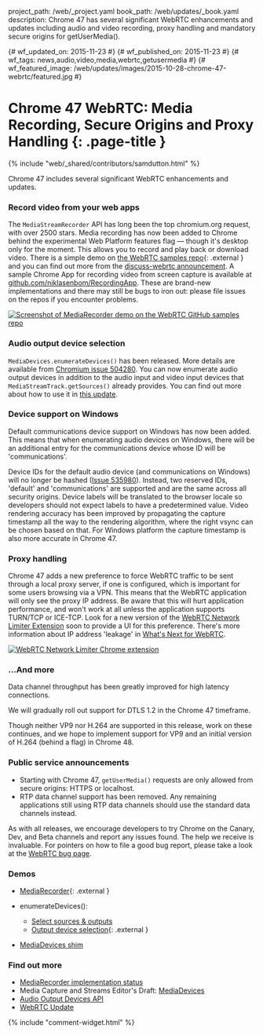 project_path: /web/_project.yaml
book_path: /web/updates/_book.yaml
description: Chrome 47 has several significant WebRTC enhancements and updates including audio and video recording, proxy handling and mandatory secure origins for getUserMedia().

{# wf_updated_on: 2015-11-23 #}
{# wf_published_on: 2015-11-23 #}
{# wf_tags: news,audio,video,media,webrtc,getusermedia #}
{# wf_featured_image: /web/updates/images/2015-10-28-chrome-47-webrtc/featured.jpg #}

# Chrome 47 WebRTC: Media Recording, Secure Origins and Proxy Handling {: .page-title }

{% include "web/_shared/contributors/samdutton.html" %}

Chrome 47 includes several significant WebRTC enhancements and updates.

### Record video from your web apps

The `MediaStreamRecorder` API has long been the top chromium.org request, with over 2500 stars. Media recording has now been added to Chrome behind the experimental Web Platform features flag &mdash; though it's desktop only for the moment. This allows you to record and play back or download video. There is a simple demo on [the WebRTC samples repo](https://webrtc.github.io/samples/src/content/getusermedia/record/){: .external } and you can find out more from the [discuss-webrtc announcement](https://groups.google.com/forum/?#!msg/discuss-webrtc/n11m846oV4I/0b3ycjmjCAAJ). A sample Chrome App for recording video from screen capture is available at [github.com/niklasenbom/RecordingApp](https://github.com/niklasenbom/RecordingApp). These are brand-new implementations and there may still be bugs to iron out: please file issues on the repos if you encounter problems.

<a href="https://webrtc.github.io/samples/src/content/getusermedia/record/" title="MediaRecorder demo"><img src="/web/updates/images/2015-10-28-chrome-47-webrtc/lp.jpg" alt="Screenshot of MediaRecorder demo on the WebRTC GitHub samples repo"></a>

### Audio output device selection

`MediaDevices.enumerateDevices()` has been released. More details are available from [Chromium issue 504280](https://crbug.com/504280). You can now enumerate audio output devices in addition to the audio input and video input devices that `MediaStreamTrack.getSources()` already provides. You can find out more about how to use it in [this update](/web/updates/2015/10/media-devices).

### Device support on Windows

Default communications device support on Windows has now been added. This means that when enumerating audio devices on Windows, there will be an additional entry for the communications device whose ID will be 'communications'.

Device IDs for the default audio device (and communications on Windows) will no
longer be hashed ([Issue 535980](http://crbug.com/535980)).  Instead, two
reserved IDs, 'default' and 'communications' are supported and are the same
across all security origins. Device labels will be translated to the browser
locale so developers should not expect labels to have a predetermined value.
Video rendering accuracy has been improved by propagating the capture timestamp
all the way to the rendering algorithm, where the right vsync can be chosen
based on that. For Windows platform the capture timestamp is also more accurate
in Chrome 47.

### Proxy handling

Chrome 47 adds a new preference to force WebRTC traffic to be sent through a local proxy server, if one is configured, which is important for some users browsing via a VPN. This means that the WebRTC application will only see the proxy IP address. Be aware that this will hurt application performance, and won't work at all unless the application supports TURN/TCP or ICE-TCP. Look for a new version of the [WebRTC Network Limiter Extension](https://chrome.google.com/webstore/detail/webrtc-network-limiter/npeicpdbkakmehahjeeohfdhnlpdklia) soon to provide a UI for this preference. There's more information about IP address 'leakage' in [What's Next for WebRTC](https://www.youtube.com/watch?v=HCE3S1E5UwY&t=5m24s).

<a href="https://chrome.google.com/webstore/detail/webrtc-network-limiter/npeicpdbkakmehahjeeohfdhnlpdklia" title="WebRTC Network Limiter extension on the Chrome Web Store"><img src="/web/updates/images/2015-10-28-chrome-47-webrtc/network-limiter.png" alt="WebRTC Network Limiter Chrome extension"></a>

### ...And more

Data channel throughput has been greatly improved for high latency connections.

We will gradually roll out support for DTLS 1.2 in the Chrome 47 timeframe.

Though neither VP9 nor H.264 are supported in this release, work on these
continues, and we hope to implement support for VP9 and an initial version of H.264 (behind a flag) in Chrome 48.

### Public service announcements

* Starting with Chrome 47, `getUserMedia()` requests are only allowed from secure origins: HTTPS or localhost.
* RTP data channel support has been removed. Any remaining applications still
  using RTP data channels should use the standard data channels instead.

As with all releases, we encourage developers to try Chrome on the Canary, Dev, and Beta channels and report any issues found. The help we receive is invaluable. For pointers on how to file a good bug report, please take a look at the [WebRTC bug page](http://www.webrtc.org/report-bug).

### Demos

* [MediaRecorder](https://webrtc.github.io/samples/src/content/getusermedia/record/){: .external }
* enumerateDevices():

    * [Select sources &amp; outputs](https://webrtc.github.io/samples/src/content/devices/input-output/)
    * [Output device
      selection](https://webrtc.github.io/samples/src/content/devices/multi/){: .external }
* [MediaDevices shim](https://webrtc.github.io/samples/src/js/adapter.js)

### Find out more

* [MediaRecorder implementation status](https://www.chromestatus.com/features/5929649028726784)
* Media Capture and Streams Editor's Draft:
  [MediaDevices](https://w3c.github.io/mediacapture-main/#mediadevices)
* [Audio Output Devices API](http://www.w3.org/TR/audio-output)
* [WebRTC Update](https://youtu.be/HCE3S1E5UwY)






{% include "comment-widget.html" %}
